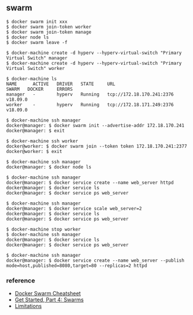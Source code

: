 ## swarm

```
$ docker swarm init xxx
$ docker swarm join-token worker
$ docker swarm join-token manage
$ docker node ls
$ docker swarm leave -f
```

```
$ docker-machine create -d hyperv --hyperv-virtual-switch "Primary Virtual Switch" manager
$ docker-machine create -d hyperv --hyperv-virtual-switch "Primary Virtual Switch" worker

$ docker-machine ls
NAME      ACTIVE   DRIVER   STATE     URL                         SWARM   DOCKER     ERRORS
manager   -        hyperv   Running   tcp://172.18.170.241:2376           v18.09.0
worker    -        hyperv   Running   tcp://172.18.171.249:2376           v18.09.0

$ docker-machine ssh manager
docker@manager: $ docker swarm init --advertise-addr 172.18.170.241
docker@manager: $ exit

$ docker-machine ssh worker
docker@worker: $ docker swarm join --token token 172.18.170.241:2377
docker@worker: $ exit

$ docker-machine ssh manager
docker@manager: $ docker node ls
```

```
$ docker-machine ssh manager
docker@manager: $ docker service create --name web_server httpd
docker@manager: $ docker service ls
docker@manager: $ docker service ps web_server
```

```
$ docker-machine ssh manager
docker@manager: $ docker service scale web_server=2
docker@manager: $ docker service ls
docker@manager: $ docker service ps web_server
```

```
$ docker-machine stop worker
$ docker-machine ssh manager
docker@manager: $ docker service ls
docker@manager: $ docker service ps web_server
```

```
$ docker-machine ssh manager
docker@manager: $ docker service create --name web_server --publish mode=host,published=8080,target=80 --replicas=2 httpd
```

### reference

- [Docker Swarm Cheatsheet](https://blog.programster.org/docker-swarm-cheatsheet)
- [Get Started, Part 4: Swarms](https://docs.docker.com/v17.09/get-started/part4/)
- [Limitations](https://docs.microsoft.com/en-us/virtualization/windowscontainers/manage-containers/swarm-mode#limitations)